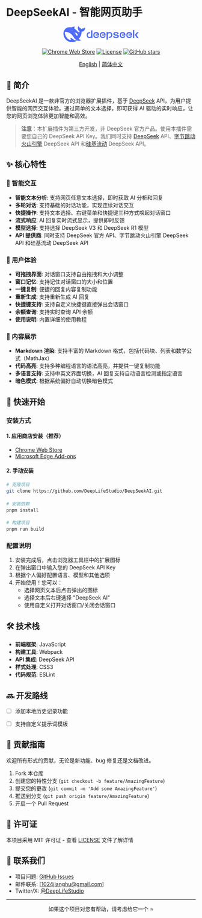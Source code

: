 # DeepSeekAI - 智能网页助手

<div align="center">

<img src="src/icons/logo.webp" alt="DeepSeekAI Logo" width="200" />


[![Chrome Web Store](https://img.shields.io/chrome-web-store/v/bjjobdlpgglckcmhgmmecijpfobmcpap)](https://chromewebstore.google.com/detail/bjjobdlpgglckcmhgmmecijpfobmcpap)
[![License](https://img.shields.io/github/license/DeepLifeStudio/DeepSeekAI)](LICENSE)
[![GitHub stars](https://img.shields.io/github/stars/DeepLifeStudio/DeepSeekAI)](https://github.com/DeepLifeStudio/DeepSeekAI/stargazers)

[English](README.md) | [简体中文](README.zh-CN.md)

</div>

## 📖 简介

DeepSeekAI 是一款非官方的浏览器扩展插件，基于 [DeepSeek](https://deepseek.com) API，为用户提供智能的网页交互体验。通过简单的文本选择，即可获得 AI 驱动的实时响应，让您的网页浏览体验更加智能和高效。

> **注意**：本扩展插件为第三方开发，非 DeepSeek 官方产品。使用本插件需要您自己的 DeepSeek API Key。我们同时支持 [DeepSeek](https://deepseek.com) API、[字节跳动火山引擎](https://console.volcengine.com/ark/region:ark+cn-beijing/endpoint?config=%7B%7D) DeepSeek API 和[硅基流动](https://cloud.siliconflow.cn/i/lStn36vH) DeepSeek API。

## ✨ 核心特性

### 🎯 智能交互
- **智能文本分析**: 支持网页任意文本选择，即时获取 AI 分析和回复
- **多轮对话**: 支持基础的对话功能，实现连续对话交互
- **快捷操作**: 支持文本选择、右键菜单和快捷键三种方式唤起对话窗口
- **流式响应**: AI 回复实时流式显示，提供即时反馈 
- **模型选择**: 支持选择 DeepSeek V3 和 DeepSeek R1 模型
- **API 提供商**: 同时支持 DeepSeek 官方 API、字节跳动火山引擎 DeepSeek API 和硅基流动 DeepSeek API

### 💎 用户体验
- **可拖拽界面**: 对话窗口支持自由拖拽和大小调整
- **窗口记忆**: 支持记住对话窗口的大小和位置
- **一键复制**: 便捷的回复内容复制功能
- **重新生成**: 支持重新生成 AI 回复
- **快捷键支持**: 支持自定义快捷键直接弹出会话窗口
- **余额查询**: 支持实时查询 API 余额
- **使用说明**: 内置详细的使用教程

### 🎨 内容展示
- **Markdown 渲染**: 支持丰富的 Markdown 格式，包括代码块、列表和数学公式（MathJax）
- **代码高亮**: 支持多种编程语言的语法高亮，并提供一键复制功能
- **多语言支持**: 支持中英文界面切换，AI 回复支持自动语言检测或指定语言
- **暗色模式**: 根据系统偏好自动切换暗色模式

## 🚀 快速开始

### 安装方式

#### 1. 应用商店安装（推荐）
- [Chrome Web Store](https://chromewebstore.google.com/detail/bjjobdlpgglckcmhgmmecijpfobmcpap)
- [Microsoft Edge Add-ons](https://chromewebstore.google.com/detail/deepseek-ai/bjjobdlpgglckcmhgmmecijpfobmcpap)

#### 2. 手动安装
```bash
# 克隆项目
git clone https://github.com/DeepLifeStudio/DeepSeekAI.git

# 安装依赖
pnpm install

# 构建项目
pnpm run build
```

### 配置说明

1. 安装完成后，点击浏览器工具栏中的扩展图标
2. 在弹出窗口中输入您的 DeepSeek API Key
3. 根据个人偏好配置语言、模型和其他选项
4. 开始使用！您可以：
   - 选择网页文本后点击弹出的图标
   - 选择文本后右键选择 "DeepSeek AI"
   - 使用自定义打开对话窗口/关闭会话窗口
   

## 🛠️ 技术栈

- **前端框架**: JavaScript
- **构建工具**: Webpack
- **API 集成**: DeepSeek API
- **样式处理**: CSS3
- **代码规范**: ESLint

## 🔜 开发路线
- [ ] 添加本地历史记录功能
- [ ] 支持自定义提示词模板


## 🤝 贡献指南

欢迎所有形式的贡献，无论是新功能、bug 修复还是文档改进。

1. Fork 本仓库
2. 创建您的特性分支 (`git checkout -b feature/AmazingFeature`)
3. 提交您的更改 (`git commit -m 'Add some AmazingFeature'`)
4. 推送到分支 (`git push origin feature/AmazingFeature`)
5. 开启一个 Pull Request

## 📄 许可证

本项目采用 MIT 许可证 - 查看 [LICENSE](LICENSE) 文件了解详情

## 📮 联系我们

- 项目问题: [GitHub Issues](https://github.com/DeepLifeStudio/DeepSeekAI/issues)
- 邮件联系: [1024jianghu@gmail.com]
- Twitter/X: [@DeepLifeStudio](https://x.com/DeepLifeStudio)
---

<div align="center">
如果这个项目对您有帮助，请考虑给它一个 ⭐️
</div> 